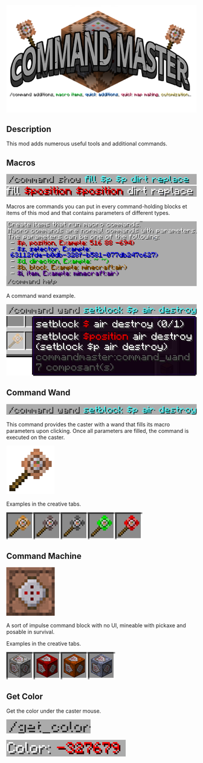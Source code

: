 ![Command Master Title](https://github.com/Jempasam/CommandMaster/blob/master/assets/title.png?raw=true)
## Description
This mod adds numerous useful tools and additional commands.

## Macros
![Command Wand Give Command](https://github.com/Jempasam/CommandMaster/blob/master/assets/command_show.png?raw=true)
![Command Wand Give Command](https://github.com/Jempasam/CommandMaster/blob/master/assets/macro_fill.png?raw=true)

Macros are commands you can put in every command-holding blocks et items of this mod and that contains parameters of different types.

![Command help](https://github.com/Jempasam/CommandMaster/blob/master/assets/command_help.png?raw=true)

A command wand example.

![Command that give a command wand](https://github.com/Jempasam/CommandMaster/blob/master/assets/command_wand.png?raw=true)
![Command Wand Give Command](https://github.com/Jempasam/CommandMaster/blob/master/assets/item.png?raw=true)

## Command Wand
![Command Wand Give Command](https://github.com/Jempasam/CommandMaster/blob/master/assets/command_wand.png?raw=true)

This command provides the caster with a wand that fills its macro parameters upon clicking. Once all parameters are filled, the command is executed on the caster.

![A command wand](https://github.com/Jempasam/CommandMaster/blob/master/assets/wand.png?raw=true)

Examples in the creative tabs.

![Example of command wand in the creative tab](https://github.com/Jempasam/CommandMaster/blob/master/assets/wands.png?raw=true)


## Command Machine
![Command Machine Image](https://github.com/Jempasam/CommandMaster/blob/master/assets/command_machine.png?raw=true)

A sort of impulse command block with no UI, mineable with pickaxe and posable in survival.

Examples in the creative tabs.

![Example of command wand in the creative tab](https://github.com/Jempasam/CommandMaster/blob/master/assets/machines.png?raw=true)


## Get Color
Get the color under the caster mouse.

![Example of command wand in the creative tab](https://github.com/Jempasam/CommandMaster/blob/master/assets/command_color.png?raw=true)

![Example of command wand in the creative tab](https://github.com/Jempasam/CommandMaster/blob/master/assets/result_color.png?raw=true)



